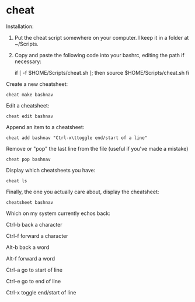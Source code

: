 # cheat
Installation:

1. Put the cheat script somewhere on your computer. I keep it in a folder at ~/Scripts.
2. Copy and paste the following code into your bashrc, editing the path if necessary:

   if [ -f $HOME/Scripts/cheat.sh ]; then
   source $HOME/Scripts/cheat.sh
   fi
  
Create a new cheatsheet:

   ```cheat make bashnav```

Edit a cheatsheet:

   ```cheat edit bashnav```

Append an item to a cheatsheet:

   ```cheat add bashnav "Ctrl-x\ttoggle end/start of a line"```

Remove or "pop" the last line from the file (useful if you've made a mistake)

   ```cheat pop bashnav```

Display which cheatsheets you have:

   ```cheat ls```
  
Finally, the one you actually care about, display the cheatsheet:

   ```cheatsheet bashnav```

Which on my system currently echos back:

   Ctrl-b        back a character
   
   Ctrl-f        forward a character
   
   Alt-b         back a word
   
   Alt-f         forward a word
   
   Ctrl-a        go to start of line
   
   Ctrl-e        go to end of line
   
   Ctrl-x        toggle end/start of line
   
